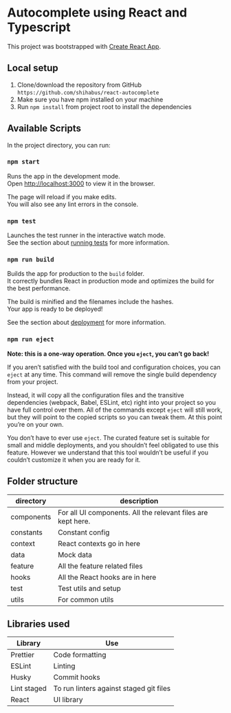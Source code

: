 # Autocomplete using React and Typescript

This project was bootstrapped with [Create React App](https://github.com/facebook/create-react-app). 

## Local setup

1. Clone/download the repository from GitHub `https://github.com/shihabus/react-autocomplete`
2. Make sure you have npm installed on your machine
3. Run `npm install` from project root to install the dependencies

## Available Scripts

In the project directory, you can run:

### `npm start`

Runs the app in the development mode.\
Open [http://localhost:3000](http://localhost:3000) to view it in the browser.

The page will reload if you make edits.\
You will also see any lint errors in the console.

### `npm test`

Launches the test runner in the interactive watch mode.\
See the section about [running tests](https://facebook.github.io/create-react-app/docs/running-tests) for more information.

### `npm run build`

Builds the app for production to the `build` folder.\
It correctly bundles React in production mode and optimizes the build for the best performance.

The build is minified and the filenames include the hashes.\
Your app is ready to be deployed!

See the section about [deployment](https://facebook.github.io/create-react-app/docs/deployment) for more information.

### `npm run eject`

**Note: this is a one-way operation. Once you `eject`, you can’t go back!**

If you aren’t satisfied with the build tool and configuration choices, you can `eject` at any time. This command will remove the single build dependency from your project.

Instead, it will copy all the configuration files and the transitive dependencies (webpack, Babel, ESLint, etc) right into your project so you have full control over them. All of the commands except `eject` will still work, but they will point to the copied scripts so you can tweak them. At this point you’re on your own.

You don’t have to ever use `eject`. The curated feature set is suitable for small and middle deployments, and you shouldn’t feel obligated to use this feature. However we understand that this tool wouldn’t be useful if you couldn’t customize it when you are ready for it.

## Folder structure


| directory  | description                                                  |
| ---------- | ------------------------------------------------------------ |
| components | For all UI components. All the relevant files are kept here. |
| constants  | Constant config                                              |
| context    | React contexts go in here                                    |
| data       | Mock data                                                    |
| feature    | All the feature related files                                |
| hooks      | All the React hooks are in here                              |
| test       | Test utils and setup                                         |
| utils      | For common utils                                             |

## Libraries used

| Library     | Use                                                          |
| ----------  | ------------------------------------------------------------ |
| Prettier    | Code formatting                                              |
| ESLint      | Linting                                                      |
| Husky       | Commit hooks                                                 |
| Lint staged | To run linters against staged git files                      |
| React       | UI library                                                   |

